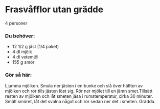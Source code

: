 # Frasvåfflor utan grädde

4 personer

### Du behöver:
* 12 1/2 g jäst (1/4 paket)
* 4 dl mjölk
* 4 dl vetemjöl
* 155 g smör

### Gör så här:
Ljumma mjölken. Smula ner jästen i en bunke och slå över hälften av mjölken och rör tills jästen löst sig. Rör ner mjölet till en jämn smet.Tillsätt resten av mjölken och låt smeten jäsa i rumstemperatur, cirka 30 minuter. Smält smöret, låt det svalna något och rör sedan ner det i smeten. Grädda.
